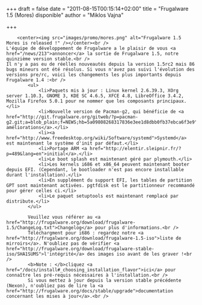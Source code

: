 
+++
draft = false
date = "2011-08-15T00:15:14+02:00"
title = "Frugalware 1.5 (Mores) disponible"
author = "Miklos Vajna"

+++

        <center><img src="images/promo/mores.png" alt="Frugalware 1.5 Mores is released !" /></center><br />
    L'équipe de développement de Frugalware a le plaisir de vous <a href="/news/213">annoncer</a> la sortie de Frugalware 1.5, notre quinzième version stable.<br />
    Il n'y a pas eu de réelles nouveautés depuis la version 1.5rc2 mais 86 bugs mineurs ont été résolus. Si vous n'avez pas suivi l'évolution des versions pre/rc, voici les changements les plus importants depuis Frugalware 1.4 :<br />
            <ul>
                <li>Paquets mis à jour : Linux kernel 2.6.39.3, XOrg server 1.10.3, GNOME 3, KDE SC 4.6.5, XFCE 4.8, LibreOffice 3.4.2, Mozilla Firefox 5.0.1 pour ne nommer que les composants principaux.</li>
                <li>Nouvelle version de Pacman-g2, qui bénéficie de <a href="http://git.frugalware.org/gitweb/?p=pacman-g2.git;a=blob_plain;f=NEWS;hb=5a09808268317836e3ee1d8dbb0fb37ebca6f3e9">plusieurs améliorations</a>.</li>
                <li><a href="http://www.freedesktop.org/wiki/Software/systemd">Systemd</a> est maintenant le système d'init par défaut.</li>
                <li>Portage ARM <a href="http://elentir.sleipnir.fr/?p=489&lang=en">initial</a>.</li>
                <li>Le boot splash est maintenant géré par plymouth.</li>
                <li>Les kernels i686 et x86_64 peuvent maintenant booter depuis EFI. (Cependant, le bootloader n'est pas encore installable durant l'installation).</li>
                <li>En supplément du support EFI, les tables de partition GPT sont maintenant activées. pgtfdisk est le partitionneur recommandé pour gérer celles ci.</li>
                <li>Le paquet setuptools est maintenant remplacé par distribute.</li>
            </ul>

            Veuillez vous référer au <a href="http://frugalware.org/download/frugalware-1.5/ChangeLog.txt">Changelog</a> pour plus d'informations.<br />
            Téléchargment pour i686 : regardez notre <a href="http://frugalware.org/download/frugalware-1.5-iso">liste de mirroirs</a>. N'oubliez pas de vérifier <a href="http://frugalware.org/download/frugalware-stable-iso/SHA1SUMS">l'intégrité</a> des images iso avant de les graver !<br />
            <b>Note : </b>cliquez <a href="/docs/install#_choosing_installation_flavor">ici</a> pour connaître les pré-requis nécessaires à l'installation.<br />
            Si vous mettez à jour depuis la version stable précédente (Nexon), n'oubliez pas de lire la <a href="http://frugalware.org/docs/stable/upgrade">documentation concernant les mises à jour</a>.<br />
            
            